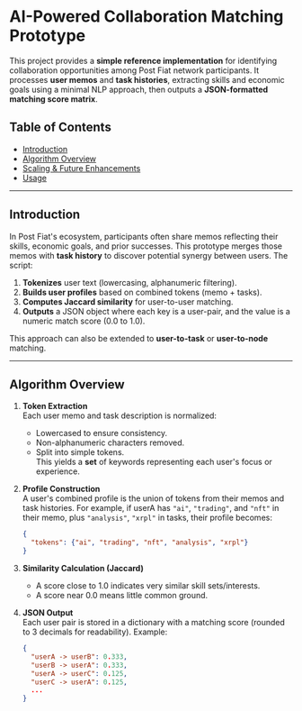 # AI-Powered Collaboration Matching Prototype

This project provides a **simple reference implementation** for identifying collaboration opportunities among Post Fiat network participants. It processes **user memos** and **task histories**, extracting skills and economic goals using a minimal NLP approach, then outputs a **JSON-formatted matching score matrix**.

## Table of Contents
- [Introduction](#introduction)
- [Algorithm Overview](#algorithm-overview)
- [Scaling & Future Enhancements](#scaling--future-enhancements)
- [Usage](#usage)

---

## Introduction

In Post Fiat's ecosystem, participants often share memos reflecting their skills, economic goals, and prior successes. This prototype merges those memos with **task history** to discover potential synergy between users. The script:

1. **Tokenizes** user text (lowercasing, alphanumeric filtering).
2. **Builds user profiles** based on combined tokens (memo + tasks).
3. **Computes Jaccard similarity** for user-to-user matching.
4. **Outputs** a JSON object where each key is a user-pair, and the value is a numeric match score (0.0 to 1.0).

This approach can also be extended to **user-to-task** or **user-to-node** matching.

---

## Algorithm Overview

1. **Token Extraction**  
   Each user memo and task description is normalized:  
   - Lowercased to ensure consistency.  
   - Non-alphanumeric characters removed.  
   - Split into simple tokens.  
   This yields a **set** of keywords representing each user's focus or experience.

2. **Profile Construction**  
   A user's combined profile is the union of tokens from their memos and task histories. For example, if userA has `"ai"`, `"trading"`, and `"nft"` in their memo, plus `"analysis"`, `"xrpl"` in tasks, their profile becomes:  
   ```json
   {
     "tokens": {"ai", "trading", "nft", "analysis", "xrpl"}
   }
   ```

3. **Similarity Calculation (Jaccard)**  
   - A score close to 1.0 indicates very similar skill sets/interests.
   - A score near 0.0 means little common ground.

4. **JSON Output**  
   Each user pair is stored in a dictionary with a matching score (rounded to 3 decimals for readability). Example:
   ```json
   {
     "userA -> userB": 0.333,
     "userB -> userA": 0.333,
     "userA -> userC": 0.125,
     "userC -> userA": 0.125,
     ...
   }
   ```
